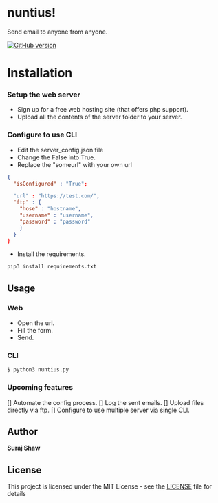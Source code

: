 # nuntius!

Send email to anyone from anyone.

<a href="https://github.com/shawsuraj/nuntius/releases">
    <img title="GitHub version" src="https://img.shields.io/badge/Version-v2.0.0-brightgreen" >
</a>

# Installation

### Setup the web server
- Sign up for a free web hosting site (that offers php support).
- Upload all the contents of the server folder to your server.

### Configure to use CLI
- Edit the server_config.json file
- Change the False into True.
- Replace the "someurl" with your own url
```json
{
  "isConfigured" : "True";

  "url" : "https://test.com/",
  "ftp" : {
    "hose" : "hostname",
    "username" : "username",
    "password" : "password"
    }
  }
}
```
- Install the requirements.
```bash
pip3 install requirements.txt
```

## Usage
### Web
- Open the url.
- Fill the form.
- Send.

### CLI
```bash
$ python3 nuntius.py
```

### Upcoming features
[] Automate the config process.
[] Log the sent emails.
[] Upload files directly via ftp.
[] Configure to use multiple server via single CLI.


## Author

**Suraj Shaw**

## License

This project is licensed under the MIT License - see the [LICENSE](LICENSE.md) file for details
